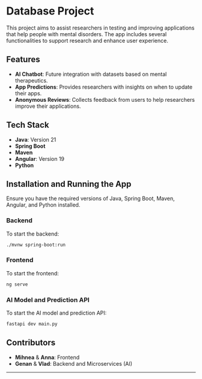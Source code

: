 # Database Project

This project aims to assist researchers in testing and improving applications that help people with mental disorders. The app includes several functionalities to support research and enhance user experience.

## Features

- **AI Chatbot**: Future integration with datasets based on mental therapeutics.
- **App Predictions**: Provides researchers with insights on when to update their apps.
- **Anonymous Reviews**: Collects feedback from users to help researchers improve their applications.

## Tech Stack

- **Java**: Version 21
- **Spring Boot**
- **Maven**
- **Angular**: Version 19
- **Python**

## Installation and Running the App

Ensure you have the required versions of Java, Spring Boot, Maven, Angular, and Python installed.

### Backend
To start the backend:
```bash
./mvnw spring-boot:run
```

### Frontend
To start the frontend:
```bash
ng serve
```

### AI Model and Prediction API
To start the AI model and prediction API:
```bash
fastapi dev main.py
```

## Contributors

- **Mihnea** & **Anna**: Frontend
- **Genan** & **Vlad**: Backend and Microservices (AI)

---

